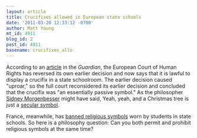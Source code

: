 ```yaml
---
layout: article
title: Crucifixes allowed in European state schools
date: '2011-03-20 12:33:12 -0700'
author: Matt Young
mt_id: 4911
blog_id: 2
post_id: 4911
basename: crucifixes_allo
---
```

According to an [article](http://www.guardian.co.uk/law/2011/mar/18/european-court-human-rights-crucifixes-allowed) in the _Guardian_, the European Court of Human Rights has reversed its own earlier decision and now says that it is lawful to display a crucifix in a state schoolroom. The earlier decision caused "uproar," so the full court reconsidered its earlier decision and concluded that the crucifix was "an essentially passive symbol." As the philosopher [Sidney Morgenbesser](http://en.wikipedia.org/wiki/Sidney_Morgenbesser) might have said, Yeah, yeah, and a Christmas tree is just a [secular symbol](http://www.adl.org/religion_ps_2004/teaching.asp).

France, meanwhile, has [ banned religious symbols](http://news.bbc.co.uk/2/hi/europe/3531151.stm) worn by students in state schools.  So here is a philosophy question: Can you both permit and prohibit religious symbols at the same time?
